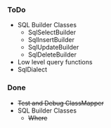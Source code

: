 ### ToDo ###
* SQL Builder Classes
	* SqlSelectBuilder
	* SqlInsertBuilder
	* SqlUpdateBuilder
	* SqlDeleteBuilder
* Low level query functions
* SqlDialect


### Done ###
* ~~Test and Debug ClassMapper~~
* SQL Builder Classes
	*  ~~Where~~

